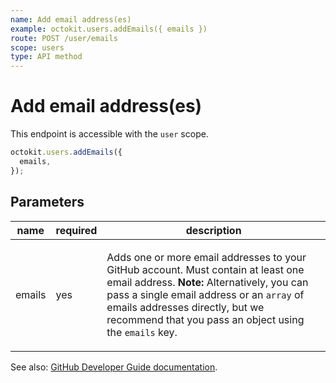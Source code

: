 ```yaml
---
name: Add email address(es)
example: octokit.users.addEmails({ emails })
route: POST /user/emails
scope: users
type: API method
---
```


# Add email address(es)

This endpoint is accessible with the `user` scope.

```js
octokit.users.addEmails({
  emails,
});
```

## Parameters

<table>
  <thead>
    <tr>
      <th>name</th>
      <th>required</th>
      <th>description</th>
    </tr>
  </thead>
  <tbody>
    <tr><td>emails</td><td>yes</td><td>

Adds one or more email addresses to your GitHub account. Must contain at least one email address. **Note:** Alternatively, you can pass a single email address or an `array` of emails addresses directly, but we recommend that you pass an object using the `emails` key.

</td></tr>
  </tbody>
</table>

See also: [GitHub Developer Guide documentation](https://developer.github.com/v3/users/emails/#add-email-addresses).
